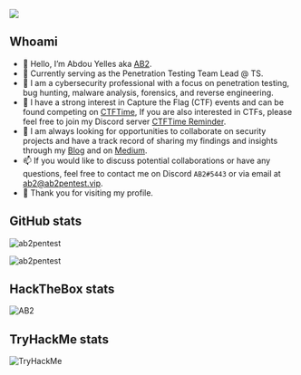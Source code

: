 ![](https://komarev.com/ghpvc/?username=ab2pentest&style=plastic&label=PROFILE+VISITORS)

## Whoami

- 👋 Hello, I’m Abdou Yelles aka [AB2](https://twitter.com/ab2pentest).
- 💼 Currently serving as the Penetration Testing Team Lead @ TS.
- 👀 I am a cybersecurity professional with a focus on penetration testing, bug hunting, malware analysis, forensics, and reverse engineering.
- 🎯 I have a strong interest in Capture the Flag (CTF) events and can be found competing on [CTFTime](https://ctftime.org/user/110409), If you are also interested in CTFs, please feel free to join my Discord server [CTFTime Reminder](https://discord.gg/MW9cWMuw63).
- 🎰 I am always looking for opportunities to collaborate on security projects and have a track record of sharing my findings and insights through my [Blog](https://ab2pentest.vip/) and on [Medium](https://medium.com/@ab2pentest).
- 📫 If you would like to discuss potential collaborations or have any questions, feel free to contact me on Discord `AB2#5443` or via email at ab2@ab2pentest.vip.
- 💞️ Thank you for visiting my profile.

<!---
ab2pentest/ab2pentest is a ✨ special ✨ repository because its `README.md` (this file) appears on your GitHub profile.
You can click the Preview link to take a look at your changes.
--->

## GitHub stats

<p>
  <img src="https://github-profile-trophy.vercel.app/?username=ab2pentest&theme=onedark&no-frame=true&column=7" alt="ab2pentest"/>
</p>


<p>
<img src="https://github-readme-stats.vercel.app/api/top-langs?username=ab2pentest&show_icons=true&hide_border=false&locale=en&layout=compact&theme=dark&exclude_repo=Wappalyzer4Docker" alt="ab2pentest"/>
</p>

## HackTheBox stats
![AB2](https://www.hackthebox.eu/badge/image/1303)

## TryHackMe stats

<img src="https://tryhackme-badges.s3.amazonaws.com/AB2.png" alt="TryHackMe">
